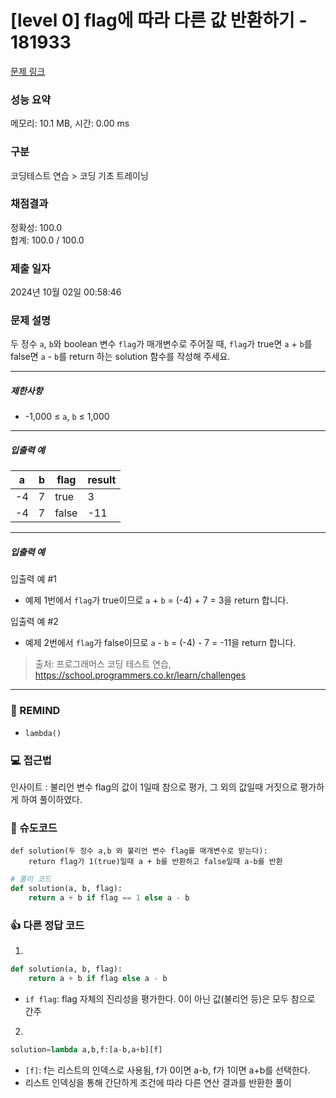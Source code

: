 # [level 0] flag에 따라 다른 값 반환하기 - 181933 

[문제 링크](https://school.programmers.co.kr/learn/courses/30/lessons/181933) 

### 성능 요약

메모리: 10.1 MB, 시간: 0.00 ms

### 구분

코딩테스트 연습 > 코딩 기초 트레이닝

### 채점결과

정확성: 100.0<br/>합계: 100.0 / 100.0

### 제출 일자

2024년 10월 02일 00:58:46

### 문제 설명

<p>두 정수 <code>a</code>, <code>b</code>와 boolean 변수 <code>flag</code>가 매개변수로 주어질 때, <code>flag</code>가 true면 <code>a</code> + <code>b</code>를 false면 <code>a</code> - <code>b</code>를 return 하는 solution 함수를 작성해 주세요.</p>

<hr>

<h5>제한사항</h5>

<ul>
<li>-1,000 ≤ <code>a</code>, <code>b</code> ≤ 1,000</li>
</ul>

<hr>

<h5>입출력 예</h5>
<table class="table">
        <thead><tr>
<th>a</th>
<th>b</th>
<th>flag</th>
<th>result</th>
</tr>
</thead>
        <tbody><tr>
<td>-4</td>
<td>7</td>
<td>true</td>
<td>3</td>
</tr>
<tr>
<td>-4</td>
<td>7</td>
<td>false</td>
<td>-11</td>
</tr>
</tbody>
      </table>
<hr>

<h5>입출력 예</h5>

<p>입출력 예 #1</p>

<ul>
<li>예제 1번에서 <code>flag</code>가 true이므로 <code>a</code> + <code>b</code> = (-4) + 7 = 3을 return 합니다.</li>
</ul>

<p>입출력 예 #2</p>

<ul>
<li>예제 2번에서 <code>flag</code>가 false이므로 <code>a</code> - <code>b</code> = (-4) - 7 = -11을 return 합니다.</li>
</ul>


> 출처: 프로그래머스 코딩 테스트 연습, https://school.programmers.co.kr/learn/challenges
---
### 🤔 REMIND
- `lambda()`

### 💻 접근법
인사이트 : 불리언 변수 flag의 값이 1일때 참으로 평가, 그 외의 값일때 거짓으로 평가하게 하여 풀이하였다.

### 📝 슈도코드
```
def solution(두 정수 a,b 와 불리언 변수 flag를 매개변수로 받는다):
    return flag가 1(true)일때 a + b를 반환하고 false일때 a-b를 반환
```
```python
# 풀이 코드
def solution(a, b, flag):
    return a + b if flag == 1 else a - b
```

### 👍 다른 정답 코드
1.
```python
def solution(a, b, flag):
    return a + b if flag else a - b
```
- `if flag`: flag 자체의 진리성을 평가한다. 0이 아닌 값(불리언 등)은 모두 참으로 간주
2.
```python
solution=lambda a,b,f:[a-b,a+b][f]
```
- `[f]`: f는 리스트의 인덱스로 사용됨, f가 0이면 a-b, f가 1이면 a+b를 선택한다.
- 리스트 인덱싱을 통해 간단하게 조건에 따라 다른 연산 결과를 반환한 풀이
